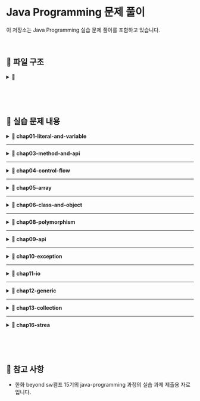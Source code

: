 # Java Programming 문제 풀이

이 저장소는 Java Programming 실습 문제 풀이를 포함하고 있습니다.

<br>

## 📂 파일 구조

<details>
<summary><strong>📂 </strong></summary>

<br>

<details>
<summary><strong>📂 chap01-literal-and-variable </strong></summary>
  
```
📂 chap01-literal-and-variable
 ├── 📂 level01.basic
 │   ├── Application1.java
 │   ├── Application2.java
 └── 📂 level02.normal
     ├── Application1.java
     └── Application2.java
```

</details>

<br>

<details>
<summary><strong>📂 chap03-method-and-api </strong></summary>

```
📂 chap03-method-and-api
 ├── 📂 level01.basic
 │   ├── Calculator.java
 │   └── Application.java
 └── 📂 level02.normal
     ├── RandomMaker.java
     └── Application.java
```

</details>

<br>

<details>
<summary><strong>📂 chap04-control-flow </strong></summary>
 
```
📂 chap04-control-flow
 ├── 📂 section01
 │   ├── 📂 level02.normal
 │   │   ├── Application1.java
 │   │   └── Application2.java
 │   ├── 📂 level03.hard
 │   │   ├── Application1.java
 │   │   └── Application2.java
 │   └── 📂 level04.advanced
 │       ├── Application1.java
 │       └── Application2.java
 └── 📂 section02
     ├── 📂 level02.normal
     │   ├── Application1.java
     │   ├── Application2.java
     │   └── Application3.java
     ├── 📂 level03.hard
     │   ├── Application1.java
     │   ├── Application2.java
     │   └── Application3.java
     └── 📂 level04.advanced
         └── Application1.java
```

</details>


<br>

<details>
<summary><strong>📂 chap05-array </strong></summary>
 
```
📂 chap05-array
 ├── 📂 section01.array
 │   ├── 📂 level02.normal
 │   │   ├── Application1.java
 │   │   └── Application2.java
 │   ├── 📂 level03.hard
 │   │   └── Application1.java
 │   └── 📂 level04.advanced
 │       ├── Application1.java
 │       └── Application2.java
 └── 📂 section02.demensional_array
     └── 📂 level03.hard
         └── Application1.java
```

</details>

<br>


<details>
<summary><strong>📂 chap06-class-and-object </strong></summary>
 
```

📂 chap06-class-and-object
 ├── 📂 level01.basic
 │   ├── 📂 student.model.dto
 │   │   └── StudentDTO.java
 │   └── 📂 student.run
 │       └── Application.java
 └── 📂 level02.normal
     ├── 📂 book.model.dto
     │   └── bookDTO.java
     └── 📂 book.run
         └── Application.java
```

</details>

<br>


<details>
<summary><strong>📂 chap08-polymorphism </strong></summary>
 
```

📂 chap08-polymorphism
 └── 📂 level01.basic
     ├── Shape.java
     ├── ShapeManager.java
     ├── Resizable.java
     ├── Circle.java
     ├── Rectangle.java
     ├── Triangle.java
     └── Application.java
```

</details>


<br>

<details>
<summary><strong>📂 chap09-api </strong></summary>
 
```

📂 chap09-api
 └── 📂 level01.basic
     ├── Application1.java
     └── Application2.java
```
</details>

<br>

<details>
<summary><strong>📂 chap10-exception </strong></summary>
 
```

📂 chap10-exception
 ├── 📂 level01.basic
 │   └── Application1.java
 └── 📂 level02.normal
     └── Application2.java
```

</details>

<br>

<details>
<summary><strong>📂 chap11-io </strong></summary>
 
```

📂 chap11-io
 ├── 📂 level01.basic
 │   ├── Application1.java
 │   └── Application2.java
 └── 📂 level02.normal
     └── Application.java
```

</details>


<br>

<details>
<summary><strong>📂 chap12-generic </strong></summary>
 
```

📂 chap12-generic
 └── 📂 level01.basic
     ├── Application1.java
     └── Application2.java
```

</details>

<br>

<details>
<summary><strong>📂 chap13-collection </strong></summary>
 
```

📂 chap13-collection
 └── 📂 level01.basic
     ├── Application1.java
     ├── Application2.java
     ├── Application3.java
     ├── Application4.java
     ├── Application5.java
     └── Application6.java
```

</details>

<br>

<details>
<summary><strong>📂 chap16-stream </strong></summary>
 
```

📂 chap16-stream
 └── 📂 level01.basic
     ├── Application1.java
     ├── Application2.java
     ├── Application3.java
     ├── Application4.java
     ├── Application5.java
     ├── Employee.java
     ├── Order.java
     ├── Student.java
     ├── Movie.java
     └── Book.java
```

</details>

<br>

<details>
<summary><strong>📂 chap99-comprehensive </strong></summary>
 
```

📂 com.meowdule.practice.comprehensive
 ├── 📂 db
 │   └── test_questions.json
 ├── 📂 domain
 │   ├── TestType.java
 │   ├── Question.java
 │   └── TestResult.java
 ├── 📂 repository
 │   ├── TestDataLoader.java
 │   ├── TestFactory.java
 │   ├── AUDITTest.java
 │   ├── BAITest.java
 │   └── PHQTest.java
 ├── 📂 service 
 │   ├── TestService.java
 │   └── ScoreEvaluator.java
 └── 📂 ui
     └── Application.java

```

</details>

</details>




<br><br><br>

## 📄 실습 문제 내용


<details>
<summary><strong>📁 chap01-literal-and-variable</strong></summary>


<details>
<summary><strong>📂 - Level 01 - Basic</strong></summary>

**📌 문제 개요**

- **패키지:** `com.meowdule.level01.basic`
- **구현 클래스:**
  - `Application1.java`
    - 두 개의 정수를 선언하여 사칙연산을 수행하고 결과 출력
  - `Application2.java`
    - 사각형의 넓이와 둘레를 계산하여 출력
<details>
<summary>🛠 실행 예시</summary>

```
-- 출력 예시 - Application1 --
더하기 결과  : 50
빼기 결과 : -10
곱하기 결과 : 600
나누기한 몫 : 0
나누기한 나머지 : 20
```
```
-- 출력 예시 - Application2 --
면적 : 455.0
둘레 : 97.8
```

</details>

</details>

<br>

<details>

<summary><strong>📂 - Level 02 - Normal</strong></summary>

**📌 문제 개요**

- **패키지:** `com.meowdule.level02.normal`
- **구현 클래스:**
  - `Application1.java`
    - 문자 'a'의 유니코드 값을 출력
  - `Application2.java`
    - 국어, 수학, 영어 점수를 저장하고 총점과 평균을 정수로 변환하여 출력
<details>
<summary>🛠 실행 예시</summary>

```
-- 출력 예시 - Application1 --
문자 a의 unicode : 97
```
```
-- 출력 예시 - Application1 --
총점 : 201
평균 : 67
```

</details>

</details>



</details>

---


<details>
<summary><strong>📁 chap03-method-and-api</strong></summary>


<details>
<summary><strong>📂 - Level 01 - Basic</strong></summary>

**📌 문제 개요**

- **패키지:** `com.greedy.level01.basic`
- **구현 클래스:**
  - `Calculator.java`
    - `checkMethod()`: 메서드 호출 확인용
    - `sum1to10()`: 1부터 10까지의 합 반환
    - `checkMaxNumber(a, b)`: 두 수 중 큰 값 출력
    - `sumTwoNumber(a, b)`: 두 수의 합 반환
    - `minusTwoNumber(a, b)`: 두 수의 차 반환
  - `Application.java`
    - `main()`: `Calculator`의 모든 메서드를 호출하여 결과 출력

📄 **[문제 PDF 보기](pdf/chap03-method-and-api-practice-quiestion.com.greedy.level01.basic.pdf)**

<details>
<summary>🛠 실행 예시</summary>

```
메소드 호출 확인
1부터 10까지의 합 : 55
두 수 중 큰 수는 20이다.
10과 20의 합은 : 30
10과 5의 차는 : 5
```

</details>

</details>

<br>

<details>
<summary><strong>📂 - Level 02 - Normal</strong></summary>

**📌 문제 개요**

- **패키지:** `com.greedy.level02.normal`
- **구현 클래스:**
  - `RandomMaker.java`
    - `randomNumber(min, max)`: 최소값~최대값 범위의 난수 반환
    - `randomUpperAlphabet(length)`: 랜덤 대문자 문자열 반환
    - `rockPaperScissors()`: 가위, 바위, 보 중 하나 반환
    - `tossCoin()`: 동전 앞면 또는 뒷면 반환
  - `Application.java`
    - `main()`: `RandomMaker`의 모든 메서드를 호출하여 결과 출력

📄 **[문제 PDF 보기](pdf/chap03-method-and-api-practice-quiestion.com.greedy.level02.normal.pdf)**

<details>
<summary>🛠 실행 예시:</summary>

```
-35
SLDIBMELEA
가위
앞면
```
</details>

</details>



</details>

---

<details>
<summary><strong>📁 chap04-control-flow</strong></summary>

<details>
<summary><strong>📂 - section01.conditional</strong></summary>

<details>
<summary><strong>📂 - - Level 02 - Normal</strong></summary>

**📌 문제 개요**

- **패키지:** `com.meowdule.section01.conditional.level02.normal`
- **구현 클래스:**
  - `Application1.java`
    - 1~10 사이의 정수 입력 후 홀짝 판별
  - `Application2.java`
    - BMI(신체질량지수) 계산 후 결과 출력

<details>
<summary>🛠 실행 예시</summary>

```
-- 출력 예시 - Applicatoin1 --
1 ~ 10 사이 홀수의 경우 "홀수다."
1 ~ 10 사이 짝수의 경우 "짝수다."

단 1 ~ 10 이외의 정수의 경우 "반드시 1~10 사이의 정수를 입력해야 합니다."
```
```
-- 출력 예시 - Applicatoin2 --
저체중(20 미만)인 경우 "당신은 저체중 입니다.",
정상체중(20이상 25미만)인 경우 "당신은 정상체중 입니다.",
과제충(25이상 30미만)인 경우 "당신은 과체중 입니다.",
비만(30이상)인 경우 "당신은 비만 입니다."
```

</details>



</details>

<br>

<details>
<summary><strong>📂 - - Level 03 - Hard</strong></summary>

**📌 문제 개요**

- **패키지:** `com.meowdule.section01.conditional.level03.Hard`
- **구현 클래스:**
  - `Application1.java`
    - 두 개의 정수와 연산 기호를 입력받아 연산 수행
  - `Application2.java`
    - 입력한 과일 이름에 따른 가격 출력

<details>
<summary>🛠 실행 예시</summary>

```
-- 출력 예시 - Applicatoin1 --
4 + 3 = 7

단, 준비된 연산기호 외의 문자를 입력하는 경우 "입력하신 연산은 없습니다. 프로그램을 종료합니다."
```
```
-- 출력 예시 - Applicatoin2 --
바나나의 가격은 3000원 입니다.

단, 목록에 없는 과일을 입력 시 "준비된 상품이 없습니다."
```

</details>

</details>

<br>

<details>
<summary><strong>📂 - - Level 04 - Advanced</strong></summary>

**📌 문제 개요**

- **패키지:** `com.meowdule.section01.conditional.level04.Advanced`
- **구현 클래스:**
  - `Application1.java`
    - 3과목 점수를 입력받아 합격 여부 판단 및 이유 출력
  - `Application2.java`
    - 영업사원의 급여 계산 프로그램 구현

<details>
<summary>🛠 실행 예시</summary>

```
-- 출력 예시 - Applicatoin1 --
평균 점수 미달로 불합격입니다.
영어 점수 미달로 불합격입니다.
수학 점수 미달로 불합격입니다.
```
```
-- 출력 예시 - Applicatoin2 --
======================
매출액 : 20000000
보너스율 : 1%
월 급여 : 3000000
보너스 금액 : 200000
======================
총 급여 : 3200000
```

</details>

</details>

</details>

<br>

<details>
<summary><strong>📂 - section02.looping_and_branching</strong></summary>

<details>
<summary><strong>📂 - - Level 02 - Normal</strong></summary>

**📌 문제 개요**

- **패키지:** `com.meowdule.section02.looping_and_branching.level02.Normal`
- **구현 클래스:**
  - `Application1.java`
    - 입력된 문자열을 한 글자씩 출력
  - `Application2.java`
    - 알파벳 'a'부터 'z'까지 차례로 출력
  - `Application3.java`
    - 정수를 입력받아 홀짝에 따라 '수박수박' 패턴 출력

<details>
<summary>🛠 실행 예시</summary>

```
-- 출력 예시 - Applicatoin1 --
0 : a
1 : p
2 : p
3 : l
4 : e
```
```
-- 출력 예시 - Applicatoin2 --
abcdefghijklmnopqrstuvwxyz
```
```
-- 출력 예시 - Applicatoin2 --
수박수박수
```

</details>

</details>

<br>

<details>
<summary><strong>📂 - - Level 03 - Hard</strong></summary>

**📌 문제 개요**

- **패키지:** `com.meowdule.section02.looping_and_branching.level03.Hard`
- **구현 클래스:**
  - `Application1.java`
    - 입력한 정수가 소수인지 판별
  - `Application2.java`
    - 1~100 사이 난수 맞추기 게임 구현
  - `Application3.java`
    - 문자열과 검색할 문자 입력 후 해당 문자의 개수 출력

<details>
<summary>🛠 실행 예시</summary>

```
-- 출력 예시 - Applicatoin1 --
소수인 경우 "소수다."
소수가 아닌 경우 "소수가 아니다."

단, 2보다 큰 정수가 아닌 경우 "잘못 입력하셨습니다. 다시 입력하세요."
```
```
-- 출력 예시 - Applicatoin2 --
정수를 입력하세요 : 5
입력하신 정수보다 작습니다.
정수를 입력하세요 : 3
입력하신 정수보다 큽니다.
정수를 입력하세요 : 4
정답입니다. 3회만에 정답을 맞추셨습니다.
```
```
-- 출력 예시 - Applicatoin2 --
포함된 갯수 : 2개

단, 문자열에 영문자가 아닌 문자가 섞여 있는 경우에는
    검색할 문자를 입력받지 않고 "영문자가 아닌 문자가 포함되어 있습니다."
```

</details>


</details>

<br>

<details>
<summary><strong>📂 - - Level 04 - Advanced</strong></summary>

**📌 문제 개요**

- **패키지:** `com.meowdule.section02.looping_and_branching.level04.Advanced`
- **구현 클래스:**
  - `Application1.java`
    - 시저 암호 알고리즘 구현
      - 어떤 문장의 각 알파벳을 일정한 거리만큼 밀어서 다른 알파벳으로 바꾸는 암호화 방식을 시저 암호라고 합니다.

<details>
<summary>🛠 실행 예시</summary>

```
-- 출력 예시 - Applicatoin1 --
e F d
```


</details>

</details>

</details>

</details>

---

<details>
<summary><strong>📁 chap05-array</strong></summary>

<details>
<summary><strong>📂 - section01.array</strong></summary>

<details>
<summary><strong>📂 - - Level 02 - Normal</strong></summary>

**📌 문제 개요**

- **패키지:** `com.meowdule.section01.array.level02.normal`
- **구현 클래스:**
  - `Application1.java`
    - 문자열을 입력받아 문자 배열로 변환한 후 특정 문자의 개수를 찾는 프로그램
  - `Application2.java`
    - 주민등록번호를 입력받아 성별 자리 이후부터 *로 마스킹하는 프로그램

<details>
<summary>🛠 실행 예시</summary>

```
-- 출력 예시 - Applicatoin1 --
문자열을 하나 입력하세요 : helloworld 
검색할 문자를 입력하세요 : l 
입력하신 문자열 helloworld에서 찾으시는 문자 l은 3개 입니다.
```
```
-- 출력 예시 - Applicatoin2 --
주민등록번호를 입력하세요 : 990101-1234567 
990101-1******
```

</details>



</details>

<br>

<details>
<summary><strong>📂 - - Level 03 - Hard</strong></summary>

**📌 문제 개요**

- **패키지:** `com.meowule.section01.array.level03.hard`
- **구현 클래스:**
  - `Application1.java`
    - 홀수인 양의 정수를 입력받아 배열을 할당하고 대칭 형태의 값을 저장 후 출력

<details>
<summary>🛠 실행 예시</summary>

```
-- 출력 예시 - Applicatoin1 --
홀수인 양의 정수를 입력하세요 : 7 
1 2 3 4 3 2 1

단, 홀수가 아닌 수를 입력할 경우 "양수 혹은 홀수만 입력해야 합니다."
```
```
-- 출력 예시 - Applicatoin2 --

```

</details>

</details>

<br>

<details>
<summary><strong>📂 - - Level 04 - Advanced</strong></summary>

**📌 문제 개요**

- **패키지:** `com.meowdule.section01.array.level04.advanced`
- **구현 클래스:**
  - `Application1.java`
    - 중복되지 않는 1~45 사이의 랜덤한 6개 숫자를 생성하고 정렬하여 출력하는 로또 번호 생성기
  - `Application2.java`
    - 숫자 야구게임 구현 (4자리 중복 없는 숫자를 맞추는 게임)

<details>
<summary>🛠 실행 예시</summary>

```
-- 출력 예시 - Applicatoin1 --
3 7 15 21 35 42
```
```
-- 출력 예시 - Applicatoin2 --
10회 남으셨습니다. 
4자리 숫자를 입력하세요 : 1234 
아쉽네요 0S 2B 입니다. 
9회 남으셨습니다. 
4자리 숫자를 입력하세요 : 7416 
정답입니다.

단, 4자리 숫자 이외 입력의 경우 "4자리 숫자를 입력해야 합니다."
```

</details>

</details>

</details>

<br>

<details>
<summary><strong>📂 - section02.demensional_array</strong></summary>


<details>
<summary><strong>📂 - - Level 03 - Hard</strong></summary>

**📌 문제 개요**

- **패키지:** `com.meowdule.section02.demensional_array.level03.hard`
- **구현 클래스:**
  - `Application1.java`
    - 가로, 세로 길이를 입력받아 랜덤한 알파벳 대문자로 채운 2차원 배열을 생성 후 출력

<details>
<summary>🛠 실행 예시</summary>

```
-- 출력 예시 - Applicatoin1 --
 가로 행의 수를 입력하세요 : 5 
 세로 열의 수를 입력하세요 : 4

F H Z G W F O T O R X V W H J X W S S J

단 1 ~ 10 이외의 정수 입력의 경우 " 반드시 1~10까지의 정수를 입력해야 합니다. 다시 입력하세요."
```


</details>


</details>

<br>

</details>

</details>

---

<details>
<summary><strong>📁 chap06-class-and-object</strong></summary>

<details>
<summary><strong>📂 - level01.basic-student</strong></summary>

**📌 문제 개요**

- **패키지:** `com.greedy.level01.basic.student`
- **구현 클래스:**
  - `StudentDTO.java`
    - `StudentDTO()`: 기본 생성자
    - `StudentDTO(grade, classroom, name, kor, eng, math)`: 학생 정보 초기화 생성자
    - `getInformation()`: 학생 정보 및 평균 점수 출력
  - `Application.java`
    - `main()`: 최대 10명의 학생 정보를 입력받아 출력

📄 **[문제 PDF 보기](pdf/chap06-class-and-object-practice-2.pdf)**

<details>
<summary>🛠 실행 예시</summary>

```
-- 출력 예시 - Applicatoin --
학년 : 1 
반 : 5 
이름 : 홍길동 
국어점수 : 40 
영어점수 : 60 
수학점수 : 70 
계속 추가할 겁니까 ? (y/n) : y

학년 : 2 
반 : 1 
이름 : 김말똥 
국어점수 : 70 
영어점수 : 80 
수학점수 : 100 
계속 추가할 겁니까 ? (y/n) : y

학년=1, 반=5, 이름=홍길동, 국어=40, 영어=60, 수학=70, 평균=56 
학년=2, 반=1, 이름=김말똥, 국어=70, 영어=80, 수학=100, 평균=83 
학년=3, 반=3, 이름=강경순, 국어=100, 영어=75, 수학=86, 평균=87
```

</details>



</details>

<br>

<details>
<summary><strong>📂 - level02.normal-book</strong></summary>


**📌 문제 개요**

- **패키지:** `com.greedy.level02.normal.book`
- **구현 클래스:**
  - `BookDTO.java`
    - `BookDTO()`: 기본 생성자
    - `BookDTO(title, publisher, author)`: 3개 필드 초기화 생성자
    - `BookDTO(title, publisher, author, price, discountRate)`: 모든 필드 초기화 생성자
    - `setters / getters`: 필드 값 수정 및 반환
    - `printInformation()`: 필드 값 출력
  - `Application.java`
    - `main()`: `BookDTO`의 모든 메서드를 호출하여 결과 출력

📄 **[문제 PDF 보기](pdf/chap06-class-and-object-practice-1.pdf)**

<details>
<summary>🛠 실행 예시</summary>

```
-- 출력 예시 - Applicatoin --
null, null, null, 0, 0.0 
자바의 정석, 도우출판, 남궁성, 0, 0.0 
홍길동전, 활빈당, 허균, 5000000, 0.5

```


</details>


</details>

<br>

</details>


---

<details>
<summary><strong>📁 chap08-polymorphism </strong></summary>


<details>
<summary><strong>📂 - Level 01 - Basic</strong></summary>

**📌 문제 개요**

- **패키지:** `com.meowdule.level01.basic`
- **구현 클래스:**
  - `Shape.java`
    - `calculateArea()`: 도형의 넓이 계산 메소드 (추상 메소드)
    - `calculatePerimeter()`: 도형의 둘레 계산 메소드 (추상 메소드)
  - `Resizable.java`
    - `resize(double factor)`: 도형의 모든 속성을 인자만큼 곱해 크기를 조정하는 메소드
  - `Circle.java`
    - Shape 추상 클래스를 상속받고 Resizable 인터페이스를 구현하는 클래스
    - 속성: `radius` (반지름)
  - `Rectangle.java`
    - Shape 추상 클래스를 상속받고 Resizable 인터페이스를 구현하는 클래스
    - 속성: `width` (너비), `height` (높이)
  - `Triangle.java`
    - Shape 추상 클래스를 상속받고 Resizable 인터페이스를 구현하는 클래스
    - 속성: `base` (밑변), `height` (높이), `side1` (첫 번째 변), `side2` (두 번째 변), `side3` (세 번째 변)
  - `ShapeManager.java`
    - `addShape(Shape shape)`: 배열에 도형 추가 (배열 크기가 부족하면 2배로 확장하여 추가)
    - `removeShape(Shape shape)`: 배열에서 도형을 찾아 제거하고, 빈 인덱스를 없애기 위해 뒤쪽 도형을 앞으로 당김
    - `printAllShapes()`: 저장된 모든 도형의 이름, 넓이, 둘레를 출력
    - `getTotalArea()`: 저장된 모든 도형의 넓이 총합을 반환
    - `getTotalPerimeter()`: 저장된 모든 도형의 둘레 총합을 반환
  - `Application.java`
    - `main()`: 도형 객체(Circle, Rectangle, Triangle)를 생성 및 추가하고, 도형 정보 출력, 크기 조정 후 재출력, 도형 삭제 후 재출력하여 결과를 확인

<details>
<summary>🛠 실행 예시</summary>

```
===== 모든 도형 출력 =====
Shape: Circle
Area: 78.53981633974483
Perimeter: 31.41592653589793
Shape: Rectangle
Area: 20.0
Perimeter: 18.0
Shape: Triangle
Area: 6.0
Perimeter: 12.0
총 넓이 출력 : 104.53981633974483
총 둘레 출력 : 61.41592653589793
===== 크기 조정 후 모든 도형 출력 =====
Shape: Circle
Area: 314.1592653589793
Perimeter: 62.83185307179586
Shape: Rectangle
Area: 80.0
Perimeter: 36.0
Shape: Triangle
Area: 24.0
Perimeter: 24.0
총 넓이 출력 : 418.1592653589793
총 둘레 출력 : 122.83185307179586
===== Circle 삭제 후 모든 도형 출력 =====
Shape: Rectangle
Area: 80.0
Perimeter: 36.0
Shape: Triangle
Area: 24.0
Perimeter: 24.0
총 넓이 출력 : 104.0
총 둘레 출력 : 60.0
```

</details>

</details>

</details>

---

<details>
<summary><strong>📁 chap09-api</strong></summary>


<details>
<summary><strong>📂 - Level 01 - Basic</strong></summary>

**📌 문제 개요**

- **패키지:** `com.meowdule.level01.basic`
- **구현 클래스:**
- **구현 클래스:**
  - `Application1.java`
    - 사용자로부터 입력받은 텍스트에서 공백을 기준으로 단어를 분리한 후, <br> 각 단어의 첫 글자를 대문자로 변환하여 변환된 문자열과 전체 단어 개수를 출력 <br>(String과 StringBuilder 활용)
  - `Application2.java`
    - 사용자로부터 입력받은 텍스트에서 영문자만 대소문자 구분 없이 단어의 빈도를 계산한 후, <br>각 단어의 빈도와 가장 자주 등장하는 단어(및 등장 횟수)를 출력 <br>(String과 StringBuilder 활용)

<details>
<summary>🛠 실행 예시</summary>

```
-- 출력 예시 - Application1 --
문자열 입력 : I will be a good developer.
변환된 문자열: I Will Be A Good Developer.
총 단어 개수: 6
```
```
-- 출력 예시 - Application2 --
문자열 입력 : hello world Hello everyone! 안녕하세요 반갑습니다
===== 단어 빈도 =====
hello: 2
world: 1
everyone: 1
가장 빈도 높은 단어 : hello (2 번)
```

</details>

</details>

</details>

---

<details>
<summary><strong>📁 chap10-exception</strong></summary>

<details>
<summary><strong>📂 - Level 01 - Basic</strong></summary>

### 📌 여러 예외 처리

- **패키지:** `com.ohgiraffers.level01.basic`
- **구현 클래스:**
  - `Application1.java`
    - 사용자로부터 두 개의 정수를 입력받아 나눗셈을 수행하는 프로그램을 작성
    - 정수가 아닌 값을 입력받을 경우와 나누는 수가 0일 경우의 예외 처리
    - 마지막에는 항상 실행되는 메시지를 출력

<details>
<summary>🛠 실행 예시</summary>

```
----- 입출력 예시 1 -----
분자 입력 : 10
분모 입력 : 2

결과 : 5
실행이 완료되었습니다.

----- 입출력 예시 2 -----
분자 입력 : 십

오류 : 유효한 정수를 입력하세요.
실행이 완료되었습니다.

----- 입출력 예시 3 -----
분자 입력 : 10
분모 입력 : 0

오류 : 0으로 나누는 것은 허용되지 않습니다.
실행이 완료되었습니다.
```

</details>

</details>

<br>

<details>
<summary><strong>📂 - Level 02 - Normal</strong></summary>

### 📌 사용자 정의 예외

- **패키지:** `com.ohgiraffers.level01.basic`
- **구현 클래스:**
  - `Application2.java`
    - 생년월일을 입력 받아 만 20세 미만일 경우 `InvalidAgeException` 사용자 정의 예외 발생

<details>
<summary>🛠 실행 예시</summary>

```
----- 입출력 예시 1 -----
생년월일 입력 (yyyy-MM-dd 양식으로 작성) : 2014-05-05

만 20세 미만은 입장 불가입니다.

----- 입출력 예시 2 -----
생년월일 입력 (yyyy-MM-dd 양식으로 작성) : 1994-05-05

입장하셔도 됩니다.

----- 입출력 예시 3 -----
생년월일 입력 (yyyy-MM-dd 양식으로 작성) : 2000-14-15

날짜 양식을 잘못 입력하셨습니다.
```

</details>

</details>

</details>

---

<details>
<summary><strong>📁 chap11-io</strong></summary>

<details>
<summary><strong>📂 - Level 01 - Basic</strong></summary>

### 📌 파일 읽기 예외 처리

- **패키지:** `com.ohgiraffers.level01.basic`
- **구현 클래스:**
  - `Application1.java`
    - 사용자로부터 파일 이름을 입력받아 해당 파일을 읽고 내용을 출력하는 프로그램 작성
    - 파일이 존재하지 않을 경우 예외 처리
  - `Application2.java`
    - 사용자로부터 입력받은 파일의 내용을 읽어 새로운 파일에 복사하는 프로그램 작성
    - 원본 파일이 존재하지 않을 경우 예외 처리

<details>
<summary>🛠 실행 예시</summary>

```
----- Application1 입출력 예시 -----
----- 입출력 예시 1 -----
파일 이름을 입력하세요 : hello.txt

===== 파일 내용 출력 =====
안녕하세요. 반갑습니다. 제 이름은 홍길동입니다.

----- 입출력 예시 2 -----
파일 이름을 입력하세요 : unknown.txt

오류 : 해당 이름을 가진 파일이 없습니다.
```
```
----- Application2 입출력 예시 -----
----- 입출력 예시 1 -----
원본 파일의 이름을 입력하세요 : origin.txt
복사 파일의 이름을 입력하세요 : copy.txt

파일 복사가 성공적으로 완료 되었습니다.

----- 입출력 예시 2 -----
원본 파일의 이름을 입력하세요 : origin2.txt
복사 파일의 이름을 입력하세요 : copy2.txt

오류 : origin2.txt (지정된 파일을 찾을 수 없습니다)
```

</details>

</details>

<br>

<details>
<summary><strong>📂 - Level 02 - Normal</strong></summary>

### 📌 파일 병합

- **패키지:** `com.ohgiraffers.level02.normal`
- **구현 클래스:**
  - `Application.java`
    - 여러 개의 텍스트 파일을 하나의 파일로 병합하는 프로그램 작성
    - `BufferedReader`와 `BufferedWriter` 사용

<details>
<summary>🛠 실행 예시</summary>

```
병합할 파일의 개수 입력 : 3
1 번째 파일 이름 입력 : test.txt
2 번째 파일 이름 입력 : test2.txt
3 번째 파일 이름 입력 : test3.txt
병합 될 파일명 입력 : result.txt
파일 병합이 완료 되었습니다.
```
```
병합할 파일의 개수 입력 : 2
1 번째 파일 이름 입력 : test.txt
2 번째 파일 이름 입력 : test4.txt
병합 될 파일명 입력 : result.txt
오류 : test4.txt (지정된 파일을 찾을 수 없습니다)
```

</details>

</details>

</details>

---

<details>
<summary><strong>📁 chap12-generic</strong></summary>


<details>
<summary><strong>📂 - Level 01 - Basic</strong></summary>

</details>

</details>

</details>



---

<details>
<summary><strong>📁 chap13-collection</strong></summary>


<details>
<summary><strong>📂 - Level 01 - Basic</strong></summary>

<details>
<summary><strong>-- 📌 점수 평균 구하기</strong></summary>

- **패키지:** `com.ohgiraffers.level01.basic`
- **구현 클래스:**
  - `Application1.java`
    - 학생들의 점수를 입력받아 저장한 후, 평균 점수를 계산하여 출력하는 프로그램 작성

<details>
<summary>🛠 실행 예시</summary>

```
학생 성적 : 100
추가 입력하려면 y : y
학생 성적 : 95
추가 입력하려면 y : Y
학생 성적 : 66
추가 입력하려면 y : y
학생 성적 : 79
추가 입력하려면 y : n
학생 인원 : 4
평균 점수 : 85.0
```

</details>

</details>

<br>

<details>
<summary><strong> -- 📌 최근 방문한 URL 기록</strong></summary>

- **패키지:** `com.ohgiraffers.level01.basic`
- **구현 클래스:**
  - `Application2.java`
    - 사용자가 방문한 웹사이트 URL을 입력받아 저장하고, 최근 5개의 URL을 출력하는 프로그램 작성

<details>
<summary>🛠 실행 예시</summary>

```
방문 URL을 입력하세요 (단, exit를 입력하면 종료) : https://www.google.com/
최근 방문 url : [https://www.google.com/]
방문 URL을 입력하세요 (단, exit를 입력하면 종료) : https://github.com/
최근 방문 url : [https://github.com/, https://www.google.com/]
방문 URL을 입력하세요 (단, exit를 입력하면 종료) : https://www.notion.so/
최근 방문 url : [https://www.notion.so/, https://github.com/, https://www.google.com/]
방문 URL을 입력하세요 (단, exit를 입력하면 종료) : https://www.naver.com/
최근 방문 url : [https://www.naver.com/, https://www.notion.so/, https://github.com/, https://www.google.com/]
방문 URL을 입력하세요 (단, exit를 입력하면 종료) : https://github.com/
최근 방문 url : [https://github.com/, https://www.naver.com/, https://www.notion.so/, https://github.com/, https://www.google.com/]
방문 URL을 입력하세요 (단, exit를 입력하면 종료) : https://www.google.com/
최근 방문 url : [https://www.google.com/, https://github.com/, https://www.naver.com/, https://www.notion.so/, https://github.com/]
방문 URL을 입력하세요 (단, exit를 입력하면 종료) : exit
```

</details>


</details>


<br>

<details>
<summary><strong> -- 📌 대기 줄 시뮬레이션</strong></summary>


- **패키지:** `com.ohgiraffers.level01.basic`
- **구현 클래스:**
  - `Application3.java`
    - 대기 고객을 관리하는 큐(queue) 시뮬레이션 프로그램 작성

<details>
<summary>🛠 실행 예시</summary>

```
대기 고객 이름 입력 (다음 고객으로 넘어가려면 'next', 종료하려면 'exit'): 유관순
유관순 고객님 대기 등록 되었습니다.
대기 고객 이름 입력 (다음 고객으로 넘어가려면 'next', 종료하려면 'exit'): 홍길동
홍길동 고객님 대기 등록 되었습니다.
대기 고객 이름 입력 (다음 고객으로 넘어가려면 'next', 종료하려면 'exit'): next
유관순 고객님 차례입니다.
대기 고객 이름 입력 (다음 고객으로 넘어가려면 'next', 종료하려면 'exit'): 신사임당
신사임당 고객님 대기 등록 되었습니다.
대기 고객 이름 입력 (다음 고객으로 넘어가려면 'next', 종료하려면 'exit'): next
홍길동 고객님 차례입니다.
대기 고객 이름 입력 (다음 고객으로 넘어가려면 'next', 종료하려면 'exit'): next
신사임당 고객님 차례입니다.
대기 고객 이름 입력 (다음 고객으로 넘어가려면 'next', 종료하려면 'exit'): next
대기 고객이 없습니다.
대기 고객 이름 입력 (다음 고객으로 넘어가려면 'next', 종료하려면 'exit'): exit
```

</details>

</details>


<br>

<details>
<summary><strong> -- 📌 학생 ID 관리</strong></summary>

- **패키지:** `com.ohgiraffers.level01.basic`
- **구현 클래스:**
  - `Application4.java`
    - 중복되지 않는 학생 ID를 관리하는 프로그램 작성

<details>
<summary>🛠 실행 예시</summary>

```
학생 ID 입력('exit' 입력 시 종료): hello
ID가 추가 되었습니다.
학생 ID 입력('exit' 입력 시 종료): java
ID가 추가 되었습니다.
학생 ID 입력('exit' 입력 시 종료): programmer
ID가 추가 되었습니다.
학생 ID 입력('exit' 입력 시 종료): java
이미 등록 된 ID입니다.
학생 ID 입력('exit' 입력 시 종료): exit
모든 학생의 ID : [java, programmer, hello]
```

</details>


</details>




<br>

<details>
<summary><strong> -- 📌 사전순 단어 정렬</strong></summary>

- **패키지:** `com.ohgiraffers.level01.basic`
- **구현 클래스:**
  - `Application5.java`
    - 입력된 단어들을 사전순으로 정렬하는 프로그램 작성

<details>
<summary>🛠 실행 예시</summary>

```
단어 입력 ('exit' 입력 시 종료): 안녕
단어 입력 ('exit' 입력 시 종료): java
단어 입력 ('exit' 입력 시 종료): collection
단어 입력 ('exit' 입력 시 종료): 프로그래밍
단어 입력 ('exit' 입력 시 종료): exit
정렬 된 단어 : [collection, java, 안녕, 프로그래밍]
```

</details>


</details>

<br>

<details>
<summary><strong> -- 📌 전화번호부 관리</strong></summary>

- **패키지:** `com.ohgiraffers.level01.basic`
- **구현 클래스:**
  - `Application6.java`
    - 이름을 입력하면 전화번호를 검색할 수 있는 프로그램 작성

<details>
<summary>🛠 실행 예시</summary>

```
이름과 전화번호를 띄어쓰기 기준으로 입력하세요 (검색하려면 'search', 종료하려면 'exit'): 홍길동010-1234-5678
입력이 잘못 되었습니다. 다음 양식으로 입력해주세요 : <이름> <전화번호>
이름과 전화번호를 띄어쓰기 기준으로 입력하세요 (검색하려면 'search', 종료하려면 'exit'): 홍길동 010-1234-5678
추가 완료 : 홍길동 010-1234-5678
이름과 전화번호를 띄어쓰기 기준으로 입력하세요 (검색하려면 'search', 종료하려면 'exit'): 유관순 010-9876-5432
추가 완료 : 유관순 010-9876-5432
이름과 전화번호를 띄어쓰기 기준으로 입력하세요 (검색하려면 'search', 종료하려면 'exit'): search
검색 할 이름 : 유관순
유관순씨의 전화번호 : 010-9876-5432
이름과 전화번호를 띄어쓰기 기준으로 입력하세요 (검색하려면 'search', 종료하려면 'exit'): search
검색 할 이름 : 이순신
이순신씨의 번호는 등록 되어 있지 않습니다.
이름과 전화번호를 띄어쓰기 기준으로 입력하세요 (검색하려면 'search', 종료하려면 'exit'): exit
```



</details>

</details>


</details>

</details>




---

<details>
<summary><strong>📁 chap16-strea</strong></summary>


<details>
<summary><strong>📂 - Level 01 - Basic</strong></summary>

<details>
<summary><strong>-- 📌 직원 데이터 처리</strong></summary>

- **패키지:** `com.ohgiraffers.level01.basic`
- **구현 클래스:**
  - `Employee.java`
    - 직원 정보를 저장하는 클래스
  - `Application1.java`
    - 직원 데이터를 처리하는 프로그램 작성 

<details>
<summary>🛠 실행 예시</summary>

```
직원 이름 목록 
: 홍길동, 김철수, 이영희, 박민수, 최지현, 한석봉

IT 부서의 급여 순 직원 목록 
: [이영희, 홍길동, 한석봉]

부서별 평균 급여 
: {HR=3250.0, IT=6000.0, 영업=4000.0}
```

</details>

</details>

<br>

<details>
<summary><strong> -- 📌 온라인 주문 처리 시스템</strong></summary>

- **패키지:** `com.ohgiraffers.level01.basic`
- **구현 클래스:**
  - `Order.java`
    - 주문 정보를 저장하는 클래스
  - `Application2.java`
    - 주문 데이터를 분석하는 프로그램 작성

<details>
<summary>🛠 실행 예시</summary>

```
배송 완료 상태인 주문번호 목록 
: [O001, O003]

고객별 총 주문 금액 
: {홍길동=1200.0, 박민수=300.0, 이영희=600.0, 김철수=800.0}

가장 많이 구매한 구매자 
: 홍길동
```

</details>


</details>


<br>

<details>
<summary><strong> -- 📌 학생 성적 처리</strong></summary>


- **패키지:** `com.ohgiraffers.level01.basic`
- **구현 클래스:**
  - `Student.java`
    - 학생 정보를 저장하는 클래스
  - `Application3.java`
    - 학생 성적 데이터를 처리하는 프로그램 작성

<details>
<summary>🛠 실행 예시</summary>

```
학생들의 평균 점수 
: {철수=87.5, 영희=90.5, 민수=86.5}

수학에서 90점 이상 점수를 받은 학생 목록 
: [철수, 영희]

가장 높은 평균 점수를 받은 학생 
: 영희
```

</details>

</details>


<br>

<details>
<summary><strong> -- 📌 영화 데이터 분석</strong></summary>

- **패키지:** `com.ohgiraffers.level01.basic`
- **구현 클래스:**
  - `Movie.java`
    - 영화 정보를 저장하는 클래스
  - `Application4.java`
    - 영화 데이터를 분석하는 프로그램 작성

<details>
<summary>🛠 실행 예시</summary>

```
평점 8점 이상의 액션 영화 리스트 
: [인셉션, 다크 나이트]

평균 영화 상영 시간 
: 157.2

장르별 최고 평점 영화 제목 
: {SF=인터스텔라, 드라마=쇼생크 탈출, 액션=다크 나이트}
```

</details>


</details>




<br>

<details>
<summary><strong> -- 📌 도서 관리 시스템</strong></summary>

- **패키지:** `com.ohgiraffers.level01.basic`
- **구현 클래스:**
  - `Book.java`
    - 도서 정보를 저장하는 클래스
  - `Application6.java`
    - 도서 데이터를 관리하는 프로그램 작성

<details>
<summary>🛠 실행 예시</summary>

```
J.K. 롤링의 도서 목록 
: [해리포터와 마법사의 돌, 해리포터와 비밀의 방]

2000년 대 가장 비싼 도서 제목 
: 다빈치 코드

출판년도별 출판 도서 수 
: {2000=1, 1937=1, 2003=1, 1997=1, 1998=1}
```

</details>


</details>

</details>

</details>





<br><br><br>

## 📌 참고 사항

- 한화 beyond sw캠프 15기의 java-programming 과정의 실습 과제 제출용 자료 입니다.

